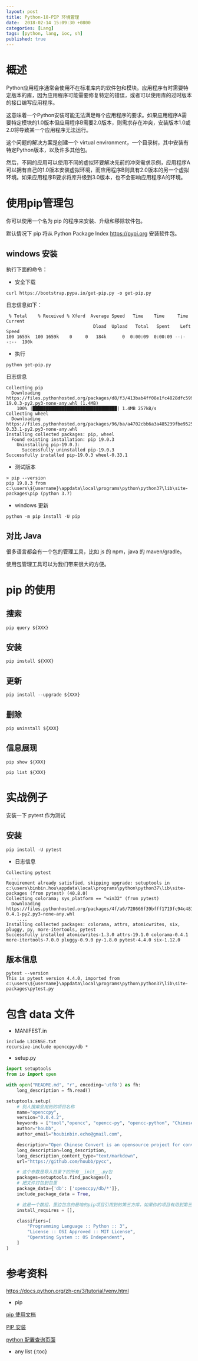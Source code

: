 ```yaml
---
layout: post
title: Python-18-PIP 环境管理
date:  2018-02-14 15:09:30 +0800
categories: [Lang]
tags: [python, lang, ioc, sh]
published: true
---
```


# 概述

Python应用程序通常会使用不在标准库内的软件包和模块。应用程序有时需要特定版本的库，因为应用程序可能需要修复特定的错误，或者可以使用库的过时版本的接口编写应用程序。

这意味着一个Python安装可能无法满足每个应用程序的要求。如果应用程序A需要特定模块的1.0版本但应用程序B需要2.0版本，则需求存在冲突，安装版本1.0或2.0将导致某一个应用程序无法运行。

这个问题的解决方案是创建一个 virtual environment，一个目录树，其中安装有特定Python版本，以及许多其他包。

然后，不同的应用可以使用不同的虚拟环要解决先前的冲突需求示例，应用程序A可以拥有自己的1.0版本安装虚拟环境，而应用程序B则具有2.0版本的另一个虚拟环境。如果应用程序B要求将库升级到3.0版本，也不会影响应用程序A的环境。

# 使用pip管理包

你可以使用一个名为 pip 的程序来安装、升级和移除软件包。

默认情况下 pip 将从 Python Package Index <https://pypi.org> 安装软件包。

## windows 安装

执行下面的命令：

- 安全下载

```
curl https://bootstrap.pypa.io/get-pip.py -o get-pip.py
```

日志信息如下：

```
 % Total    % Received % Xferd  Average Speed   Time    Time     Time  Current
                                 Dload  Upload   Total   Spent    Left  Speed
100 1659k  100 1659k    0     0   184k      0  0:00:09  0:00:09 --:--:--  190k
```

- 执行

```
python get-pip.py
```

日志信息

```
Collecting pip
  Downloading https://files.pythonhosted.org/packages/d8/f3/413bab4ff08e1fc4828dfc59996d721917df8e8583ea85385d51125dceff/pip-19.0.3-py2.py3-none-any.whl (1.4MB)
    100% |████████████████████████████████| 1.4MB 257kB/s
Collecting wheel
  Downloading https://files.pythonhosted.org/packages/96/ba/a4702cbb6a3a485239fbe9525443446203f00771af9ac000fa3ef2788201/wheel-0.33.1-py2.py3-none-any.whl
Installing collected packages: pip, wheel
  Found existing installation: pip 19.0.3
    Uninstalling pip-19.0.3:
      Successfully uninstalled pip-19.0.3
Successfully installed pip-19.0.3 wheel-0.33.1
```

- 测试版本

```
> pip --version
pip 19.0.3 from c:\users\${username}\appdata\local\programs\python\python37\lib\site-packages\pip (python 3.7)
```

- windows 更新

```
python -m pip install -U pip
```

## 对比 Java

很多语言都会有一个包的管理工具，比如 js 的 npm，java 的 maven/gradle。

使用包管理工具可以为我们带来很大的方便。

# pip 的使用

## 搜索

```
pip query ${XXX}
```

## 安装

```
pip install ${XXX}
```


## 更新

```
pip install --upgrade ${XXX}
```

## 删除

```
pip uninstall ${XXX}
```

## 信息展现

```
pip show ${XXX}
```

```
pip list ${XXX}
```

# 实战例子

安装一下 pytest 作为测试

## 安装

```
pip install -U pytest
```

- 日志信息

```
Collecting pytest
  ...
Requirement already satisfied, skipping upgrade: setuptools in c:\users\binbin.hou\appdata\local\programs\python\python37\lib\site-packages (from pytest) (40.8.0)
Collecting colorama; sys_platform == "win32" (from pytest)
  Downloading https://files.pythonhosted.org/packages/4f/a6/728666f39bfff1719fc94c481890b2106837da9318031f71a8424b662e12/colorama-0.4.1-py2.py3-none-any.whl
    ....
Installing collected packages: colorama, attrs, atomicwrites, six, pluggy, py, more-itertools, pytest
Successfully installed atomicwrites-1.3.0 attrs-19.1.0 colorama-0.4.1 more-itertools-7.0.0 pluggy-0.9.0 py-1.8.0 pytest-4.4.0 six-1.12.0
```

## 版本信息

```
pytest --version
This is pytest version 4.4.0, imported from c:\users\${username}\appdata\local\programs\python\python37\lib\site-packages\pytest.py
```

# 包含 data 文件

- MANIFEST.in

```
include LICENSE.txt
recursive-include openccpy/db *
```

- setup.py

```py
import setuptools
from io import open

with open("README.md", "r", encoding='utf8') as fh:
    long_description = fh.read()

setuptools.setup(
    # 别人搜索会用到的项目名称
    name="openccpy",
    version="0.0.4.2",
    keywords = ["tool","opencc", "opencc-py", "opencc-python", "Chinese Convert", "中文繁简体转换"],
    author="houbb",
    author_email="houbinbin.echo@gmail.com",

    description="Open Chinese Convert is an opensource project for conversion between Traditional Chinese and Simplified Chinese for python.",
    long_description=long_description,
    long_description_content_type="text/markdown",
    url="https://github.com/houbb/pycc",

    # 这个参数是导入目录下的所有__init__.py包
    packages=setuptools.find_packages(),
    # 把文件打包到包里
    package_data={'db': ['openccpy/db/*']},
    include_package_data = True,

    # 这是一个数组，里边包含的是咱的pip项目引用到的第三方库，如果你的项目有用到第三方库，要在这里添上第三方库的包名，如果用的第三方版本不是最新版本，还要有版本号。
    install_requires = [],

    classifiers=[
        "Programming Language :: Python :: 3",
        "License :: OSI Approved :: MIT License",
        "Operating System :: OS Independent",
    ]
)
```

# 参考资料

https://docs.python.org/zh-cn/3/tutorial/venv.html

- pip 

[pip 使用文档](https://pip.pypa.io/en/stable/)

[PIP 安装](https://pip.pypa.io/en/stable/installing/)

[python 配置查询页面](https://pypi.org/search/?q=pip)

* any list
{:toc}